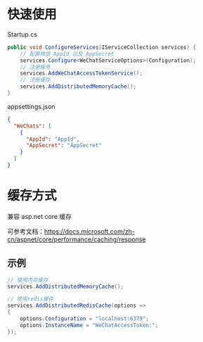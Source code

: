 # 快速使用

Startup.cs

```c#
public void ConfigureServices(IServiceCollection services) {
    // 配置微信 AppId 以及 AppSecret
    services.Configure<WeChatServiceOptions>(Configuration);
    // 注册服务
    services.AddWeChatAccessTokenService();
    // 注册缓存
    services.AddDistributedMemoryCache();
}
```

appsettings.json

```json
{
  "WeChats": [
    {
      "AppId": "AppId",
      "AppSecret": "AppSecret"
    }
  ]
}
```

# 缓存方式

兼容 asp.net core 缓存

可参考文档：https://docs.microsoft.com/zh-cn/aspnet/core/performance/caching/response

## 示例

```c#
// 使用内存缓存
services.AddDistributedMemoryCache();

// 使用redis缓存
services.AddDistributedRedisCache(options =>
{
    options.Configuration = "localhost:6379";
    options.InstanceName = "WeChatAccessToken:";
});
```